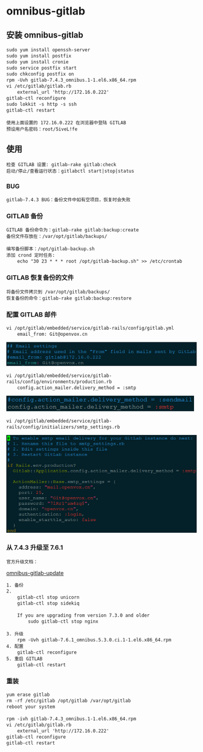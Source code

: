 # omnibus-gitlab

## 安装 omnibus-gitlab

	sudo yum install openssh-server
	sudo yum install postfix
	sudo yum install cronie
	sudo service postfix start
	sudo chkconfig postfix on
	rpm -Uvh gitlab-7.4.3_omnibus.1-1.el6.x86_64.rpm
	vi /etc/gitlab/gitlab.rb
		external_url 'http://172.16.0.222'
	gitlab-ctl reconfigure
	sudo lokkit -s http -s ssh
	gitlab-ctl restart

	使用上面设置的 172.16.0.222 在浏览器中登陆 GITLAB
	预设用户名密码：root/5iveL!fe
	
## 使用

	检查 GITLAB 设置: gitlab-rake gitlab:check
	启动/停止/查看运行状态：gitlabctl start|stop|status

### BUG

	gitlab-7.4.3 BUG：备份文件中如有空项目，恢复时会失败

### GITLAB 备份

	GITLAB 备份命令为：gitlab-rake gitlab:backup:create
	备份文件存放在：/var/opt/gitlab/backups/

	编写备份脚本：/opt/gitlab-backup.sh
	添加 crond 定时任务: 
		echo "30 23 * * * root /opt/gitlab-backup.sh" >> /etc/crontab

### GITLAB 恢复备份的文件

	将备份文件拷贝到 /var/opt/gitlab/backups/
	恢复备份的命令：gitlab-rake gitlab:backup:restore
	
### 配置 GITLAB 邮件

	vi /opt/gitlab/embedded/service/gitlab-rails/config/gitlab.yml
		email_from: Git@openvox.cn

![email_from](images/email_from.png)

	vi /opt/gitlab/embedded/service/gitlab-rails/config/environments/production.rb
		config.action_mailer.delivery_method = :smtp

![smtp](images/smtp.png)

	vi /opt/gitlab/embedded/service/gitlab-rails/config/initializers/smtp_settings.rb

![email_settings](images/email_settings.png)

### 从 7.4.3 升级至 7.6.1

	官方升级文档：

[omnibus-gitlab-update](https://gitlab.com/gitlab-org/omnibus-gitlab/blob/master/doc/update.md)

	1. 备份
	2. 
		gitlab-ctl stop unicorn
		gitlab-ctl stop sidekiq

		If you are upgrading from version 7.3.0 and older
			sudo gitlab-ctl stop nginx

	3. 升级
		rpm -Uvh gitlab-7.6.1_omnibus.5.3.0.ci.1-1.el6.x86_64.rpm
	4. 配置
		gitlab-ctl reconfigure
	5. 重启 GITLAB
		gitlab-ctl restart
		
### 重装

	yum erase gitlab
	rm -rf /etc/gitlab /opt/gitlab /var/opt/gitlab
	reboot your system

	rpm -ivh gitlab-7.4.3_omnibus.1-1.el6.x86_64.rpm
	vi /etc/gitlab/gitlab.rb
		external_url 'http://172.16.0.222'
	gitlab-ctl reconfigure
	gitlab-ctl restart